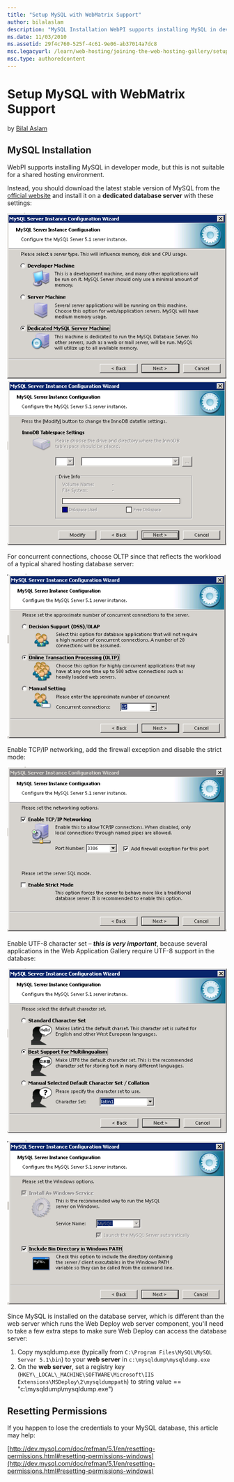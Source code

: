 ```yaml
---
title: "Setup MySQL with WebMatrix Support"
author: bilalaslam
description: "MySQL Installation WebPI supports installing MySQL in developer mode, but this is not suitable for a shared hosting environment. Instead, you should download..."
ms.date: 11/03/2010
ms.assetid: 29f4c760-525f-4c61-9e06-ab37014a7dc8
msc.legacyurl: /learn/web-hosting/joining-the-web-hosting-gallery/setup-mysql-with-webmatrix-support
msc.type: authoredcontent
---
```

Setup MySQL with WebMatrix Support
====================
by [Bilal Aslam](https://github.com/bilalaslam)

## MySQL Installation

WebPI supports installing MySQL in developer mode, but this is not suitable for a shared hosting environment.

Instead, you should download the latest stable version of MySQL from the [official website](http://www.mysql.com/ "MySQL website") and install it on a **dedicated database server** with these settings:

[![](setup-mysql-with-webmatrix-support/_static/image3.png)](setup-mysql-with-webmatrix-support/_static/image2.png)[![](setup-mysql-with-webmatrix-support/_static/image5.png)](setup-mysql-with-webmatrix-support/_static/image4.png)

For concurrent connections, choose OLTP since that reflects the workload of a typical shared hosting database server:

[![](setup-mysql-with-webmatrix-support/_static/image7.png)](setup-mysql-with-webmatrix-support/_static/image6.png)

Enable TCP/IP networking, add the firewall exception and disable the strict mode:

[![](setup-mysql-with-webmatrix-support/_static/image9.png)](setup-mysql-with-webmatrix-support/_static/image8.png)


Enable UTF-8 character set – ***this is very important***, because several applications in the Web Application Gallery require UTF-8 support in the database:


[![](setup-mysql-with-webmatrix-support/_static/image11.png)](setup-mysql-with-webmatrix-support/_static/image10.png)

[![](setup-mysql-with-webmatrix-support/_static/image13.png)](setup-mysql-with-webmatrix-support/_static/image12.png)


Since MySQL is installed on the database server, which is different than the web server which runs the Web Deploy web server component, you'll need to take a few extra steps to make sure Web Deploy can access the database server:

1. Copy mysqldump.exe (typically from `C:\Program Files\MySQL\MySQL Server 5.1\bin`) to your **web server** in `c:\mysqldump\mysqldump.exe`
2. On the **web server**, set a registry key (`HKEY\_LOCAL\_MACHINE\SOFTWARE\Microsoft\IIS Extensions\MSDeploy\2\mysqldumppath`) to string value == "c:\mysqldump\mysqldump.exe")


## Resetting Permissions

If you happen to lose the credentials to your MySQL database, this article may help:

[http://dev.mysql.com/doc/refman/5.1/en/resetting-permissions.html#resetting-permissions-windows](http://dev.mysql.com/doc/refman/5.1/en/resetting-permissions.html#resetting-permissions-windows)